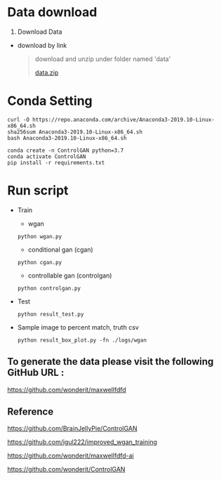 # Data download

1. Download Data

* download by link
    >   download and unzip under folder named 'data'
    >
    >   [data.zip](https://drive.google.com/uc?id=1Gs9Per_unwdmlXufDxmYEgLAve0ep8Xx)

# Conda Setting

```shell script
curl -O https://repo.anaconda.com/archive/Anaconda3-2019.10-Linux-x86_64.sh
sha256sum Anaconda3-2019.10-Linux-x86_64.sh
bash Anaconda3-2019.10-Linux-x86_64.sh

conda create -n ControlGAN python=3.7
conda activate ControlGAN
pip install -r requirements.txt
```

 
# Run script 

* Train
    - wgan
    ```shell script
    python wgan.py 
    ```
 
    - conditional gan (cgan)
    ```shell script
    python cgan.py
    ```
  
    - controllable gan (controlgan)
    ```shell script
    python controlgan.py
    ```


* Test
    ```shell script
    python result_test.py 
    ```
  

* Sample image to percent match, truth csv

    ```shell script
    python result_box_plot.py -fn ./logs/wgan
    ```

## To generate the data please visit the following GitHub URL : 
https://github.com/wonderit/maxwellfdfd

## Reference
https://github.com/BrainJellyPie/ControlGAN

https://github.com/igul222/improved_wgan_training

https://github.com/wonderit/maxwellfdfd-ai

https://github.com/wonderit/ControlGAN
